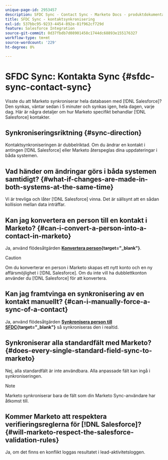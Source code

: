 ```yaml
---
unique-page-id: 2953457
description: SFDC Sync - Contact Sync - Marketo Docs - produktdokumentation
title: SFDC Sync - kontaktsynkronisering
exl-id: 537bbc95-9233-4454-892e-81f962cf729d
feature: Salesforce Integration
source-git-commit: 0d37fbdb7d08901458c1744dc68893e155176327
workflow-type: tm+mt
source-wordcount: '229'
ht-degree: 0%

---
```


# SFDC Sync: Kontakta Sync {#sfdc-sync-contact-sync}

Visste du att Marketo synkroniserar hela databasen med [!DNL Salesforce]? Den synkas, väntar sedan i 5 minuter och synkas igen, hela dagen, varje dag. Här är några detaljer om hur Marketo specifikt behandlar [!DNL Salesforce] kontakter.

## Synkroniseringsriktning {#sync-direction}

Kontaktsynkroniseringen är dubbelriktad. Om du ändrar en kontakt i antingen [!DNL Salesforce] eller Marketo återspeglas dina uppdateringar i båda systemen.

## Vad händer om ändringar görs i båda systemen samtidigt? {#what-if-changes-are-made-in-both-systems-at-the-same-time}

Vi är trevliga och låter [!DNL Salesforce] vinna. Det är sällsynt att en sådan kollision mellan data inträffar.

## Kan jag konvertera en person till en kontakt i Marketo? {#can-i-convert-a-person-into-a-contact-in-marketo}

Ja, använd flödesåtgärden **[Konvertera person](/help/marketo/product-docs/core-marketo-concepts/smart-campaigns/flow-actions/convert-person.md){target="_blank"}**.

>[!CAUTION]
>
>Om du konverterar en person i Marketo skapas ett nytt konto och en ny affärsmöjlighet i [!DNL Salesforce]. Om du inte vill ha dubblettkonton använder du [!DNL Salesforce] för att konvertera.

## Kan jag framtvinga en synkronisering av en kontakt manuellt? {#can-i-manually-force-a-sync-of-a-contact}

Ja, använd flödesåtgärden **[Synkronisera person till SFDC](/help/marketo/product-docs/core-marketo-concepts/smart-campaigns/salesforce-flow-actions/sync-person-to-sfdc.md){target="_blank"}** så synkroniseras den i realtid.

## Synkroniserar alla standardfält med Marketo? {#does-every-single-standard-field-sync-to-marketo}

Nej, alla standardfält är inte användbara. Alla anpassade fält kan ingå i synkroniseringen.

>[!NOTE]
>
>Marketo synkroniserar bara de fält som din Marketo Sync-användare har åtkomst till.

## Kommer Marketo att respektera verifieringsreglerna för [!DNL Salesforce]? {#will-marketo-respect-the-salesforce-validation-rules}

Ja, om det finns en konflikt loggas resultatet i lead-aktivitetsloggen.
